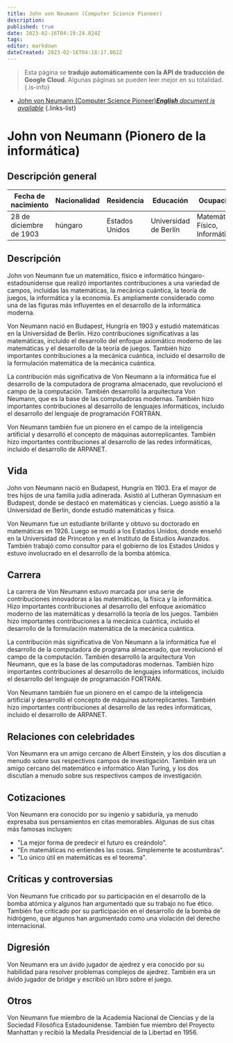 ```yaml
---
title: John von Neumann (Computer Science Pioneer)
description: 
published: true
date: 2023-02-16T04:19:24.824Z
tags: 
editor: markdown
dateCreated: 2023-02-16T04:18:17.862Z
---
```


> Esta página se **tradujo automáticamente con la API de traducción de Google Cloud**.
Algunas páginas se pueden leer mejor en su totalidad.{.is-info}



- [John von Neumann (Computer Science Pioneer)***English** document is available*](/en/Knowledge-base/Dictionary/Person/john-von-neumann-computer-science-pioneer)
{.links-list}


# John von Neumann (Pionero de la informática)

## Descripción general

| Fecha de nacimiento | Nacionalidad | Residencia | Educación | Ocupación |
| ------------- | ----------- | --------- | --------- | ---------- |
| 28 de diciembre de 1903 | húngaro | Estados Unidos | Universidad de Berlín | Matemático, Físico, Informático |

## Descripción
John von Neumann fue un matemático, físico e informático húngaro-estadounidense que realizó importantes contribuciones a una variedad de campos, incluidas las matemáticas, la mecánica cuántica, la teoría de juegos, la informática y la economía. Es ampliamente considerado como una de las figuras más influyentes en el desarrollo de la informática moderna.

Von Neumann nació en Budapest, Hungría en 1903 y estudió matemáticas en la Universidad de Berlín. Hizo contribuciones significativas a las matemáticas, incluido el desarrollo del enfoque axiomático moderno de las matemáticas y el desarrollo de la teoría de juegos. También hizo importantes contribuciones a la mecánica cuántica, incluido el desarrollo de la formulación matemática de la mecánica cuántica.

La contribución más significativa de Von Neumann a la informática fue el desarrollo de la computadora de programa almacenado, que revolucionó el campo de la computación. También desarrolló la arquitectura Von Neumann, que es la base de las computadoras modernas. También hizo importantes contribuciones al desarrollo de lenguajes informáticos, incluido el desarrollo del lenguaje de programación FORTRAN.

Von Neumann también fue un pionero en el campo de la inteligencia artificial y desarrolló el concepto de máquinas autorreplicantes. También hizo importantes contribuciones al desarrollo de las redes informáticas, incluido el desarrollo de ARPANET.

## Vida
John von Neumann nació en Budapest, Hungría en 1903. Era el mayor de tres hijos de una familia judía adinerada. Asistió al Lutheran Gymnasium en Budapest, donde se destacó en matemáticas y ciencias. Luego asistió a la Universidad de Berlín, donde estudió matemáticas y física.

Von Neumann fue un estudiante brillante y obtuvo su doctorado en matemáticas en 1926. Luego se mudó a los Estados Unidos, donde enseñó en la Universidad de Princeton y en el Instituto de Estudios Avanzados. También trabajó como consultor para el gobierno de los Estados Unidos y estuvo involucrado en el desarrollo de la bomba atómica.

## Carrera
La carrera de Von Neumann estuvo marcada por una serie de contribuciones innovadoras a las matemáticas, la física y la informática. Hizo importantes contribuciones al desarrollo del enfoque axiomático moderno de las matemáticas y desarrolló la teoría de los juegos. También hizo importantes contribuciones a la mecánica cuántica, incluido el desarrollo de la formulación matemática de la mecánica cuántica.

La contribución más significativa de Von Neumann a la informática fue el desarrollo de la computadora de programa almacenado, que revolucionó el campo de la computación. También desarrolló la arquitectura Von Neumann, que es la base de las computadoras modernas. También hizo importantes contribuciones al desarrollo de lenguajes informáticos, incluido el desarrollo del lenguaje de programación FORTRAN.

Von Neumann también fue un pionero en el campo de la inteligencia artificial y desarrolló el concepto de máquinas autorreplicantes. También hizo importantes contribuciones al desarrollo de las redes informáticas, incluido el desarrollo de ARPANET.

## Relaciones con celebridades
Von Neumann era un amigo cercano de Albert Einstein, y los dos discutían a menudo sobre sus respectivos campos de investigación. También era un amigo cercano del matemático e informático Alan Turing, y los dos discutían a menudo sobre sus respectivos campos de investigación.

## Cotizaciones
Von Neumann era conocido por su ingenio y sabiduría, ya menudo expresaba sus pensamientos en citas memorables. Algunas de sus citas más famosas incluyen:

- "La mejor forma de predecir el futuro es creándolo".
- "En matemáticas no entiendes las cosas. Simplemente te acostumbras".
- "Lo único útil en matemáticas es el teorema".

## Críticas y controversias
Von Neumann fue criticado por su participación en el desarrollo de la bomba atómica y algunos han argumentado que su trabajo no fue ético. También fue criticado por su participación en el desarrollo de la bomba de hidrógeno, que algunos han argumentado como una violación del derecho internacional.

## Digresión
Von Neumann era un ávido jugador de ajedrez y era conocido por su habilidad para resolver problemas complejos de ajedrez. También era un ávido jugador de bridge y escribió un libro sobre el juego.

## Otros
Von Neumann fue miembro de la Academia Nacional de Ciencias y de la Sociedad Filosófica Estadounidense. También fue miembro del Proyecto Manhattan y recibió la Medalla Presidencial de la Libertad en 1956.